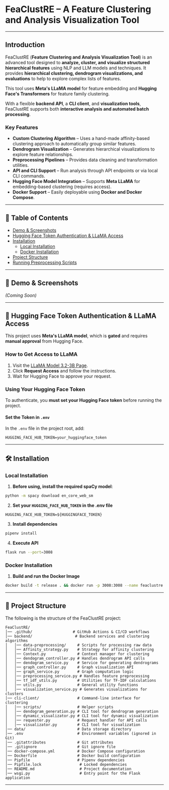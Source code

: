 # FeaClustRE – A Feature Clustering and Analysis Visualization Tool

---

## Introduction
FeaClustRE (**Feature Clustering and Analysis Visualization Tool**) is an advanced tool designed to **analyze, cluster, and visualize structured hierarchical features** using NLP and LLM models and techniques. It provides **hierarchical clustering, dendrogram visualizations, and evaluations** to help to explore complex lists of features.

This tool uses **Meta's LLaMA model** for feature embedding and **Hugging Face's Transformers** for feature family clustering. 

With a flexible **backend API**, a **CLI client**, and **visualization tools**, FeaClustRE supports both **interactive analysis and automated batch processing**.

### Key Features
- **Custom Clustering Algorithm** – Uses a hand-made affinity-based clustering approach to automatically group similar features.
- **Dendrogram Visualization** – Generates hierarchical visualizations to explore feature relationships.
- **Preprocessing Pipelines** – Provides data cleaning and transformation utilities.
- **API and CLI Support** – Run analysis through API endpoints or via local CLI commands.
- **Hugging Face Model Integration** – Supports **Meta LLaMA** for embedding-based clustering (requires access).
- **Docker Support** – Easily deployable using **Docker and Docker Compose**.
---

## 📌 Table of Contents
- [Demo & Screenshots](#demo--screenshots)
- [Hugging Face Token Authentication & LLaMA Access](#hugging-face-token-authentication--llama-access)
- [Installation](#installation)
  - [Local Installation](#local-installation)
  - [Docker Installation](#docker-installation)
- [Project Structure](#project-structure)
- [Running Preprocessing Scripts](#running-preprocessing-scripts)

---

## 🎥 Demo & Screenshots
_(Coming Soon)_

---



## 🔑 Hugging Face Token Authentication & LLaMA Access

This project uses **Meta's LLaMA model**, which is **gated** and requires **manual approval** from Hugging Face.

### **How to Get Access to LLaMA**
1. Visit the [LLaMA Model 3.2-3B Page](https://huggingface.co/meta-llama/Llama-3.2-3B).
2. Click **Request Access** and follow the instructions.
3. Wait for Hugging Face to approve your request.

### **Using Your Hugging Face Token**
To authenticate, you **must set your Hugging Face token** before running the project.

#### **Set the Token in `.env`**
In the `.env` file in the project root, add:

```
HUGGING_FACE_HUB_TOKEN=your_huggingface_token
```

---

## 🛠 Installation

### Local Installation
1) **Before using, install the required spaCy model**:
```sh
python -m spacy download en_core_web_sm
```

2) **Set your `HUGGING_FACE_HUB_TOKEN` in the .env file**
```
HUGGING_FACE_HUB_TOKEN=${HUGGINGFACE_TOKEN}
```
3) **Install dependencies**
```sh
pipenv install
```
4) **Execute API**
```sh
flask run --port=3008
```

### Docker Installation
1) **Build and run the Docker Image**
```sh
docker build -t release . && docker run -p 3008:3008 --name feaclustre release 
```

---

## 📂 Project Structure
The following is the structure of the FeaClustRE project:

```
FeaClustRE/
│── .github/                  # GitHub Actions & CI/CD workflows
│── backend/                   # Backend services and clustering algorithms
│   │── data-preprocessing/     # Scripts for processing raw data
│   │── Affinity_strategy.py    # Strategy for affinity clustering
│   │── Context.py              # Context manager for clustering
│   │── dendogram_controller.py # Handles dendrogram API calls
│   │── dendogram_service.py    # Service for generating dendrograms
│   │── graph_controller.py     # Graph visualization API
│   │── graph_service.py        # Graph computation logic
│   │── preprocessing_service.py # Handles feature preprocessing
│   │── tf_idf_utils.py         # Utilities for TF-IDF calculations
│   │── utils.py                # General utility functions
│   │── visualization_service.py # Generates visualizations for clusters
│── cli-client/                 # Command-line interface for clustering
│   │── scripts/                # Helper scripts
│   │── dendogram_generation.py # CLI tool for dendrogram generation
│   │── dynamic_visualizator.py # CLI tool for dynamic visualization
│   │── requester.py            # Request handler for API calls
│   │── visualizator.py         # CLI tool for visualization
│── data/                       # Data storage directory
│── .env                        # Environment variables (ignored in Git)
│── .gitattributes              # Git attributes
│── .gitignore                  # Git ignore file
│── docker-compose.yml          # Docker Compose configuration
│── Dockerfile                  # Docker build configuration
│── Pipfile                     # Pipenv dependencies
│── Pipfile.lock                 # Locked dependencies
│── README.md                    # Project documentation
│── wsgi.py                      # Entry point for the Flask application
```

---
